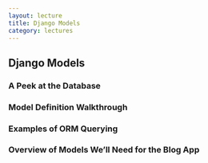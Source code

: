 ```yaml
---
layout: lecture
title: Django Models
category: lectures
---
```

 
## Django Models

### A Peek at the Database

### Model Definition Walkthrough

### Examples of ORM Querying

### Overview of Models We’ll Need for the Blog App

